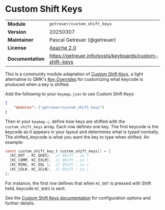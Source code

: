 # Custom Shift Keys

<table>
<tr><td><b>Module</b></td><td><tt>getreuer/custom_shift_keys</tt></td></tr>
<tr><td><b>Version</b></td><td>20250307</td></tr>
<tr><td><b>Maintainer</b></td><td>Pascal Getreuer (@getreuer)</td></tr>
<tr><td><b>License</b></td><td><a href="../LICENSE.txt">Apache 2.0</a></td></tr>
<tr><td><b>Documentation</b></td><td>
<a href="https://getreuer.info/posts/keyboards/custom-shift-keys">https://getreuer.info/posts/keyboards/custom-shift-keys</a>
</td></tr>
</table>

This is a community module adaptation of [Custom Shift
Keys](https://getreuer.info/posts/keyboards/custom-shift-keys), a light
alternative to QMK's [Key Overrides](https://docs.qmk.fm/features/key_overrides)
for customizing what keycode is produced when a key is shifted.

Add the following to your `keymap.json` to use Custom Shift Keys:

```json
{
    "modules": ["getreuer/custom_shift_keys"]
}
```

Then in your `keymap.c`, define how keys are shifted with the
`custom_shift_keys` array. Each row defines one key. The first keycode is the
keycode as it appears in your layout and determines what is typed normally. The
shifted_keycode is what you want the key to type when shifted. An example:

```c
const custom_shift_key_t custom_shift_keys[] = {
  {KC_DOT , KC_QUES},  // Shift . is ?
  {KC_COMM, KC_EXLM},  // Shift , is !
  {KC_MINS, KC_EQL },  // Shift - is =
  {KC_COLN, KC_SCLN},  // Shift : is ; 
};
```

For instance, the first row defines that when `KC_DOT` is pressed with Shift
held, keycode `KC_QUES` is sent.

See the [Custom Shift Keys
documentation](https://getreuer.info/posts/keyboards/custom-shift-keys) for
configuration options and further details.
